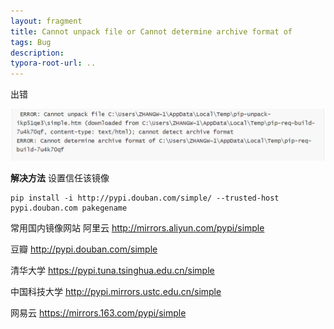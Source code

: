 ```yaml
---
layout: fragment
title: Cannot unpack file or Cannot determine archive format of
tags: Bug
description:
typora-root-url: ..
---
```


出错

![image-20230824235057917](/images/posts/2023-01-02-Cannot-determine-archive-format-of-errorcannotunpackfile/image-20230824235057917.png)

**解决方法**
设置信任该镜像

```
pip install -i http://pypi.douban.com/simple/ --trusted-host pypi.douban.com pakegename
```

常用国内镜像网站
阿里云 http://mirrors.aliyun.com/pypi/simple

豆瓣 http://pypi.douban.com/simple

清华大学 https://pypi.tuna.tsinghua.edu.cn/simple

中国科技大学 http://pypi.mirrors.ustc.edu.cn/simple

网易云 https://mirrors.163.com/pypi/simple


<!--stackedit_data:
eyJoaXN0b3J5IjpbLTE4NzQ3MjUxMzVdfQ==
-->